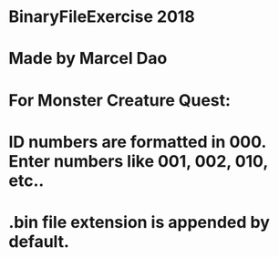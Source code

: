 # BinaryFileExercise 2018
# Made by Marcel Dao
# For Monster Creature Quest:
# ID numbers are formatted in 000. Enter numbers like 001, 002, 010, etc..
# .bin file extension is appended by default.
